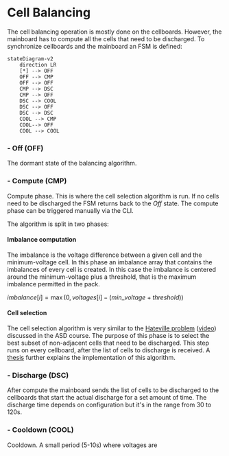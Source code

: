 # Cell Balancing
The cell balancing operation is mostly done on the cellboards. However, the mainboard has to compute all the cells that need to be discharged. To synchronize cellboards and the mainboard an FSM is defined:

```diagram
stateDiagram-v2
    direction LR
    [*] --> OFF
    OFF --> CMP
    OFF --> OFF
    CMP --> DSC
    CMP --> OFF
    DSC --> COOL
    DSC --> OFF
    DSC --> DSC
    COOL --> CMP
    COOL--> OFF
    COOL --> COOL
```
### - Off (OFF)
The dormant state of the balancing algorithm.

### - Compute (CMP)
Compute phase. This is where the cell selection algorithm is run. If no cells need to be discharged the FSM returns back to the _Off_ state.
The compute phase can be triggered manually via the CLI.

The algorithm is split in two phases:
#### Imbalance computation
The imbalance is the voltage difference between a given cell and the minimum-voltage cell. In this phase an imbalance array that contains the imbalances of every cell is created. In this case the imbalance is centered around the minimum-voltage plus a threshold, that is the maximum imbalance permitted in the pack.

$imbalance[i] = \max(0, voltages[i] −(min\_voltage + threshold))$

#### Cell selection
The cell selection algorithm is very similar to the [Hateville problem](http://disi.unitn.it/~montreso/asd/handouts/13-pd1.pdf) ([video](https://www.youtube.com/watch?v=rrQ300wySmc)) discussed in the ASD course. The purpose of this phase is to select the best subset of non-adjacent cells that need to be discharged. This step runs on every cellboard, after the list of cells to discharge is received.
A [thesis](https://github.com/Bonnee/bms-development) further explains the implementation of this algorithm.

### - Discharge (DSC)
After compute the mainboard sends the list of cells to be discharged to the cellboards that start the actual discharge for a set amount of time. The discharge time depends on configuration but it's in the range from 30 to 120s.

### - Cooldown (COOL)
Cooldown. A small period (5-10s) where voltages are 

